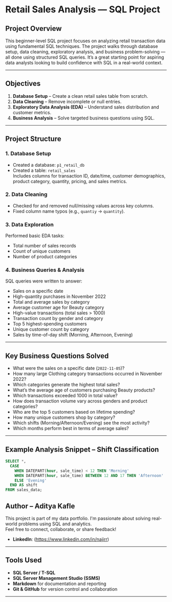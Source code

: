 #  Retail Sales Analysis — SQL Project

##  Project Overview

This beginner-level SQL project focuses on analyzing retail transaction data using fundamental SQL techniques. The project walks through database setup, data cleaning, exploratory analysis, and business problem-solving — all done using structured SQL queries. It’s a great starting point for aspiring data analysts looking to build confidence with SQL in a real-world context.

---

##  Objectives

1. **Database Setup** – Create a clean retail sales table from scratch.
2. **Data Cleaning** – Remove incomplete or null entries.
3. **Exploratory Data Analysis (EDA)** – Understand sales distribution and customer metrics.
4. **Business Analysis** – Solve targeted business questions using SQL.

---

##  Project Structure

###  1. Database Setup

- Created a database: `p1_retail_db`
- Created a table: `retail_sales`  
  Includes columns for transaction ID, date/time, customer demographics, product category, quantity, pricing, and sales metrics.

###  2. Data Cleaning

- Checked for and removed null/missing values across key columns.
- Fixed column name typos (e.g., `quantiy` → `quantity`).

###  3. Data Exploration

Performed basic EDA tasks:

- Total number of sales records
- Count of unique customers
- Number of product categories

###  4. Business Queries & Analysis

SQL queries were written to answer:

- Sales on a specific date
- High-quantity purchases in November 2022
- Total and average sales by category
- Average customer age for Beauty category
- High-value transactions (total sales > 1000)
- Transaction count by gender and category
- Top 5 highest-spending customers
- Unique customer count by category
- Sales by time-of-day shift (Morning, Afternoon, Evening)

---

##  Key Business Questions Solved

-  What were the sales on a specific date (`2022-11-05`)?
-  How many large Clothing category transactions occurred in November 2022?
-  Which categories generate the highest total sales?
-  What’s the average age of customers purchasing Beauty products?
-  Which transactions exceeded 1000 in total value?
-  How does transaction volume vary across genders and product categories?
-  Who are the top 5 customers based on lifetime spending?
-  How many unique customers shop by category?
-  Which shifts (Morning/Afternoon/Evening) see the most activity?
-  Which months perform best in terms of average sales?

---

##  Example Analysis Snippet – Shift Classification

```sql
SELECT *,
  CASE
    WHEN DATEPART(hour, sale_time) < 12 THEN 'Morning'
    WHEN DATEPART(hour, sale_time) BETWEEN 12 AND 17 THEN 'Afternoon'
    ELSE 'Evening'
  END AS shift
FROM sales_data;
```

##  Author – Aditya Kafle

This project is part of my data portfolio. I'm passionate about solving real-world problems using SQL and analytics.  
Feel free to connect, collaborate, or share feedback!

-  **LinkedIn**: (https://www.linkedin.com/in/najirr)  

---

##  Tools Used

- **SQL Server / T-SQL**
- **SQL Server Management Studio (SSMS)**
- **Markdown** for documentation and reporting
- **Git & GitHub** for version control and collaboration

---




